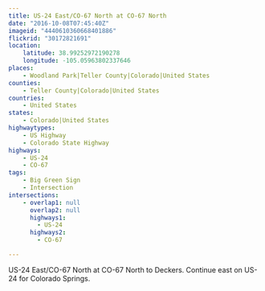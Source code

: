 ```yaml
---
title: US-24 East/CO-67 North at CO-67 North
date: "2016-10-08T07:45:40Z"
imageid: "4440610360668401886"
flickrid: "30172821691"
location:
    latitude: 38.99252972190278
    longitude: -105.05963802337646
places:
    - Woodland Park|Teller County|Colorado|United States
counties:
    - Teller County|Colorado|United States
countries:
    - United States
states:
    - Colorado|United States
highwaytypes:
    - US Highway
    - Colorado State Highway
highways:
    - US-24
    - CO-67
tags:
    - Big Green Sign
    - Intersection
intersections:
    - overlap1: null
      overlap2: null
      highways1:
        - US-24
      highways2:
        - CO-67

---
```

US-24 East/CO-67 North at CO-67 North to Deckers.  Continue east on US-24 for Colorado Springs.